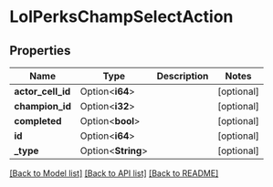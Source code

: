 # LolPerksChampSelectAction

## Properties

Name | Type | Description | Notes
------------ | ------------- | ------------- | -------------
**actor_cell_id** | Option<**i64**> |  | [optional]
**champion_id** | Option<**i32**> |  | [optional]
**completed** | Option<**bool**> |  | [optional]
**id** | Option<**i64**> |  | [optional]
**_type** | Option<**String**> |  | [optional]

[[Back to Model list]](../README.md#documentation-for-models) [[Back to API list]](../README.md#documentation-for-api-endpoints) [[Back to README]](../README.md)


